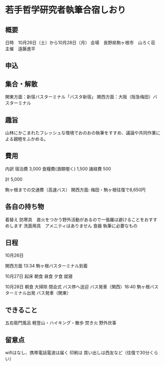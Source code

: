 # 若手哲学研究者執筆合宿しおり
## 概要
日時　10月26日（土）から10月28日（月）
会場　長野県駒ヶ根市　山ろく荘
主催　遠藤進平

## 申込

## 集合・解散
関東方面：新宿バスターミナル「バスタ新宿」
関西方面：大阪（阪急梅田）バスターミナル

## 趣旨
山林にかこまれたフレッシュな環境でおのおの執筆をすすめ、議論や共同作業による親睦をふかめる。

## 費用

内訳
宿泊費 3,000
食糧費(酒類覗く) 1,500
諸経費 500

計 5,000

駒ヶ根までの交通費（高速バス）
関西方面: 梅田・駒ヶ根往復で8,650円

## 各自の持ち物
着替え
防寒具　直火をつかう野外活動があるので一張羅は避けることをおすすめします
洗面用具　アメニティはありません
食器
執筆に必要なもの

## 日程
10月26日

関西方面 13:34 駒ヶ根バスターミナル到着

10月27日
起床
朝食
昼食
夕食
就寝

10月28日
朝食
大掃除
閉会式
バス停へ送迎
バス発車（関西）16:40 駒ヶ根バスターミナル出発
バス発車（関東）



## できること
五右衛門風呂
軽登山・ハイキング・散歩
焚き火
野外炊事


## 留意点
wifiはなし、携帯電話電波は届く
印刷は
買い出しは西友など（往復で30分くらい）

<!--- ここにゴリゴリ打っていきます --->
